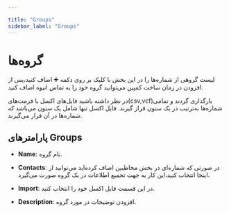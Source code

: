 ```yaml
---

title: "Groups"
sidebar_label: "Groups"
---
```


# گروه‌ها

لیست گروهی از شماره‌ها را در این بخش با کلیک بر روی دکمه ➕ اضاف کنید،پس از افزودن در زمان ساخت کمپین می‌توانید گروه خود را به تماس انبوه اضاف کنید.

در نظر داشته باشید فایل‌های اکسل با فرمت‌های(csv,vcf)بارگذاری گردند و تمامی شماره‌ها به‌ترتیب در یک ستون قرار گیرند. فایل اکسل تنها شامل یک ستون می‌باشد که شماره‌ها در آن قرار می‌گیرند.

## پارامترهای Groups

- **Name**: نام گروه.

- **Contacts**: در صورتی که شماره‌ای در بخش مخاطبین اضاف کرده‌اید می‌توانید از اینجا انتخاب کنید،این کار به جهت تجمیع اطلاعات در یک گروه صورت می‌گیرد.

- **Import**: در این قسمت فایل اکسل خود را انتخاب کنید.

- **Description**: افزودن توضیحات در مورد گروه.